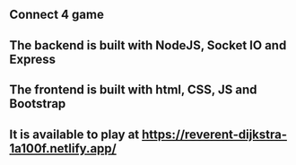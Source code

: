 ## Connect 4 game

## The backend is built with NodeJS, Socket IO and Express

## The frontend is built with html, CSS, JS and Bootstrap

## It is available to play at https://reverent-dijkstra-1a100f.netlify.app/
